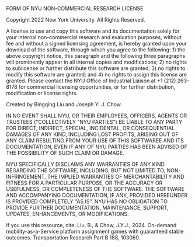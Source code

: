 FORM OF NYU NON-COMMERCIAL RESEARCH LICENSE
 
Copyright 2022 New York University. All Rights Reserved.
 
A license to use and copy this software and its documentation solely for your internal non-commercial
research and evaluation purposes, without fee and without a signed licensing agreement, is hereby granted
upon your download of the software, through which you agree to the following: 1) the above copyright
notice, this paragraph and the following three paragraphs will prominently appear in all internal copies
and modifications; 2) no rights to sublicense or further distribute this software are granted; 3) no rights
to modify this software are granted; and 4) no rights to assign this license are granted. Please contact
the NYU Office of Industrial Liaison at +1 (212) 263-8178 for commercial licensing opportunities, or for further
distribution, modification or license rights.

Created by Bingqing Liu and Joseph Y. J. Chow. 
 
IN NO EVENT SHALL NYU, OR THEIR EMPLOYEES, OFFICERS, AGENTS OR TRUSTEES 
("COLLECTIVELY "NYU PARTIES") BE LIABLE TO ANY PARTY FOR DIRECT, INDIRECT, SPECIAL,
INCIDENTAL, OR CONSEQUENTIAL DAMAGES OF ANY KIND, INCLUDING LOST PROFITS, ARISING 
OUT OF ANY CLAIM RESULTING FROM YOUR USE OF THIS SOFTWAREE AND ITS 
DOCUMENTATION, EVEN IF ANY OF NYU PARTIES HAS BEEN ADVISED OF THE POSSIBILITY 
OF SUCH CLAIM OR DAMAGE. 

NYU SPECIFICALLY DISCLAIMS ANY WARRANTIES OF ANY KIND REGARDING THE SOFTWARE,
INCLUDING, BUT NOT LIMITED TO, NON-INFRINGEMENT, THE IMPLIED WARRANTIES OF 
MERCHANTABILITY AND FITNESS FOR A PARTICULAR PURPOSE, OR THE ACCURACY OR USEFULNESS, 
OR COMPLETENESS OF THE SOFTWARE. THE SOFTWARE AND ACCOMPANYING DOCUMENTATION,
IF ANY, PROVIDED HEREUNDER IS PROVIDED COMPLETELY "AS IS". NYU HAS NO OBLIGATION TO PROVIDE
FURTHER DOCUMENTATION, MAINTENANCE, SUPPORT, UPDATES, ENHANCEMENTS, OR MODIFICATIONS. 

If you use this resource, cite:
Liu, B., & Chow, J.Y.J., 2024. On-demand mobility-as-a-Service platform assignment games with guaranteed stable outcomes. Transportation Research Part B 188, 103060.
